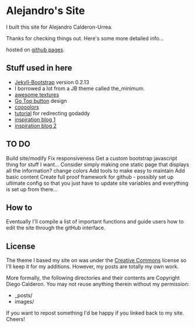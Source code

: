 # Alejandro's Site

I built this site for Alejandro Calderon-Urrea.

Thanks for checking things out. Here's some more detailed info...

hosted on [github pages](http://dcalderon.github.com/).

## Stuff used in here 

* [Jekyll-Bootstrap](http://jekyllbootstrap.com) version 0.2.13
* I borrowed a lot from a JB theme called the_minimum.
* [awesome textures](http://subtlepatterns.com/)
* [Go Top button](http://webdesign.tutsplus.com/tutorials/htmlcss-tutorials/quick-tip-implement-a-sticky-back-to-top-button/) design
* [coooolors](http://www.colorhexa.com/)
* [tutorial](http://dreamand.me/github-page/github-page-custom-domain/) for redirecting godaddy
* [inspiration blog 1](http://huangzhimin.com/)
* [inspiration blog 2](http://davblayn.com/)

## TO DO

Build site/modify
Fix responsiveness
Get a custom bootstrap javascript thing for stuff I want...
Consider simply making one static page that displays all the information?
change colors
Add tools to make easy to maintain
Add basic content
Create full proof framework for github - possibly set up ultimate config so that you just have to update site variables and everything is set up from there...

## How to

Eventually I'll compile a list of important functions and guide users how to edit the site through the gitHub interface.

## License

The theme I based my site on was under the
[Creative Commons](http://creativecommons.org/licenses/by-nc-sa/3.0/)
license so I'll keep it for my additions. However, my posts are totally my own work.

More formally, the following directories and their contents are Copyright Diego Calderon.
You may  not reuse anything therein without my permission:

* _posts/
* images/

If you want to repost something I'd be happy if you linked back to my site. Cheers!
